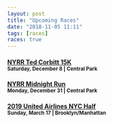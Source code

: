 ```yaml
---
layout: post
title: "Upcoming Races"
date: "2018-11-05 11:11"
tags: [races]
races: true
---
```

#### [NYRR Ted Corbitt 15K](https://www.nyrr.org/races-and-events/2018/nyrr-ted-corbitt-15k)<br><small>Saturday, December 8 | Central Park</small>

#### [NYRR Midnight Run](http://www.nyrr.org/races-and-events/2018/nyrr-midnight-run)<br><small>Monday, December 31 | Central Park</small>

#### [2019 United Airlines NYC Half](http://www.nyrr.org/races-and-events/2019/united-airlines-nyc-half)<br><small>Sunday, March 17 | Brooklyn/Manhattan</small>
